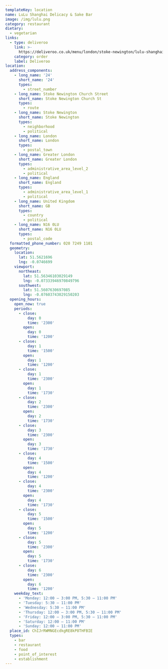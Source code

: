 ```yaml
---
templateKey: location
name: LuLu Shanghai Delicacy & Sake Bar
image: /img/lulu.png
category: restaurant
dietary:
  - vegetarian
links:
  - type: deliveroo
    link: >-
      https://deliveroo.co.uk/menu/london/stoke-newington/lulu-shanghai-delicacy-and-sake-bar?utm_medium=affiliate&utm_source=google_maps_link
    category: order
    label: Deliveroo
location:
  address_components:
    - long_name: '24'
      short_name: '24'
      types:
        - street_number
    - long_name: Stoke Newington Church Street
      short_name: Stoke Newington Church St
      types:
        - route
    - long_name: Stoke Newington
      short_name: Stoke Newington
      types:
        - neighborhood
        - political
    - long_name: London
      short_name: London
      types:
        - postal_town
    - long_name: Greater London
      short_name: Greater London
      types:
        - administrative_area_level_2
        - political
    - long_name: England
      short_name: England
      types:
        - administrative_area_level_1
        - political
    - long_name: United Kingdom
      short_name: GB
      types:
        - country
        - political
    - long_name: N16 0LU
      short_name: N16 0LU
      types:
        - postal_code
  formatted_phone_number: 020 7249 1101
  geometry:
    location:
      lat: 51.5621696
      lng: -0.0746699
    viewport:
      northeast:
        lat: 51.56346103029149
        lng: -0.07333946970849796
      southwest:
        lat: 51.5607630697085
        lng: -0.07603743029150203
  opening_hours:
    open_now: true
    periods:
      - close:
          day: 0
          time: '2300'
        open:
          day: 0
          time: '1200'
      - close:
          day: 1
          time: '1500'
        open:
          day: 1
          time: '1200'
      - close:
          day: 1
          time: '2300'
        open:
          day: 1
          time: '1730'
      - close:
          day: 2
          time: '2300'
        open:
          day: 2
          time: '1730'
      - close:
          day: 3
          time: '2300'
        open:
          day: 3
          time: '1730'
      - close:
          day: 4
          time: '1500'
        open:
          day: 4
          time: '1200'
      - close:
          day: 4
          time: '2300'
        open:
          day: 4
          time: '1730'
      - close:
          day: 5
          time: '1500'
        open:
          day: 5
          time: '1200'
      - close:
          day: 5
          time: '2300'
        open:
          day: 5
          time: '1730'
      - close:
          day: 6
          time: '2300'
        open:
          day: 6
          time: '1200'
    weekday_text:
      - 'Monday: 12:00 – 3:00 PM, 5:30 – 11:00 PM'
      - 'Tuesday: 5:30 – 11:00 PM'
      - 'Wednesday: 5:30 – 11:00 PM'
      - 'Thursday: 12:00 – 3:00 PM, 5:30 – 11:00 PM'
      - 'Friday: 12:00 – 3:00 PM, 5:30 – 11:00 PM'
      - 'Saturday: 12:00 – 11:00 PM'
      - 'Sunday: 12:00 – 11:00 PM'
  place_id: ChIJrRWMNGEcdkgRE8kP8THFBIE
  types:
    - bar
    - restaurant
    - food
    - point_of_interest
    - establishment
---
```

